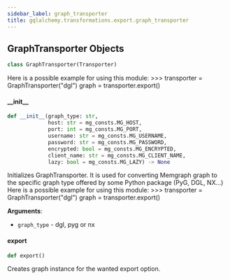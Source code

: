 ```yaml
---
sidebar_label: graph_transporter
title: gqlalchemy.transformations.export.graph_transporter
---
```


## GraphTransporter Objects

```python
class GraphTransporter(Transporter)
```

Here is a possible example for using this module:
&gt;&gt;&gt; transporter = GraphTransporter(&quot;dgl&quot;)
graph = transporter.export()

#### \_\_init\_\_

```python
def __init__(graph_type: str,
             host: str = mg_consts.MG_HOST,
             port: int = mg_consts.MG_PORT,
             username: str = mg_consts.MG_USERNAME,
             password: str = mg_consts.MG_PASSWORD,
             encrypted: bool = mg_consts.MG_ENCRYPTED,
             client_name: str = mg_consts.MG_CLIENT_NAME,
             lazy: bool = mg_consts.MG_LAZY) -> None
```

Initializes GraphTransporter. It is used for converting Memgraph graph to the specific graph type offered by some Python package (PyG, DGL, NX...)
Here is a possible example for using this module:
&gt;&gt;&gt; transporter = GraphTransporter(&quot;dgl&quot;)
graph = transporter.export()

**Arguments**:

- `graph_type` - dgl, pyg or nx

#### export

```python
def export()
```

Creates graph instance for the wanted export option.

